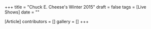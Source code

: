 +++
title = "Chuck E. Cheese's Winter 2015"
draft = false
tags = [Live Shows]
date = ""

[Article]
contributors = []
gallery = []
+++